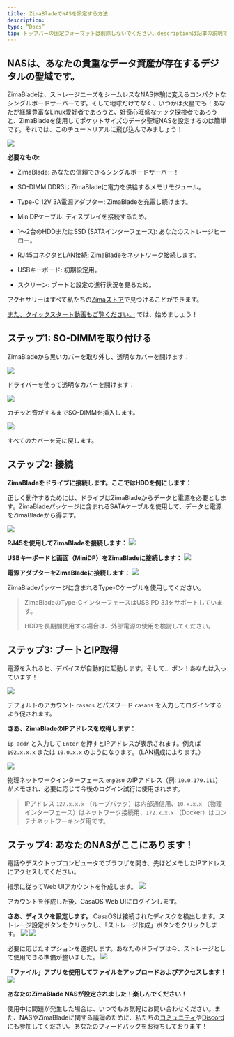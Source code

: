 ```yaml
---
title: ZimaBladeでNASを設定する方法
description:
type: “Docs”
tip: トップバーの固定フォーマットは削除しないでください。descriptionは記事の説明で、未記入の場合は内容の最初の段落が切り取られます。
---
```

NASは、あなたの貴重なデータ資産が存在するデジタルの聖域です。
--------------------------------------------------------------

ZimaBladeは、ストレージニーズをシームレスなNAS体験に変えるコンパクトなシングルボードサーバーです。そして地球だけでなく、いつかは火星でも！あなたが経験豊富なLinux愛好者であろうと、好奇心旺盛なテック探検者であろうと、ZimaBladeを使用してポケットサイズのデータ聖域NASを設定するのは簡単です。それでは、このチュートリアルに飛び込んでみましょう！

![](https://manage.icewhale.io/api/static/docs/1719988281769_copyImage.png)

**必要なもの:**

*   ZimaBlade: あなたの信頼できるシングルボードサーバー！
    
*   SO-DIMM DDR3L: ZimaBladeに電力を供給するメモリモジュール。
    
*   Type-C 12V 3A電源アダプター: ZimaBladeを充電し続けます。
    
*   MiniDPケーブル: ディスプレイを接続するため。
    
*   1〜2台のHDDまたはSSD (SATAインターフェース): あなたのストレージヒーロー。
    
*   RJ45コネクタとLAN接続: ZimaBladeをネットワーク接続します。
    
*   USBキーボード: 初期設定用。
    
*   スクリーン: ブートと設定の進行状況を見るため。
    

アクセサリーはすべて私たちの[Zimaストア](https://shop.zimaspace.com/collections/zima-accessories?utm_source=head&utm_medium=menu)で見つけることができます。

[また、クイックスタート動画もご覧ください。](https://www.youtube.com/watch?v=--G4T5aGGEM) では、始めましょう！

## ステップ1: SO-DIMMを取り付ける

ZimaBladeから黒いカバーを取り外し、透明なカバーを開けます：

![](https://manage.icewhale.io/api/static/docs/1719988660694_2.png)


ドライバーを使って透明なカバーを開けます：

![](https://manage.icewhale.io/api/static/docs/1719988685607_3.png)


カチッと音がするまでSO-DIMMを挿入します。

![](https://manage.icewhale.io/api/static/docs/1719988701892_4.png)


すべてのカバーを元に戻します。

## ステップ2: 接続

**ZimaBladeをドライブに接続します。ここではHDDを例にします：**

正しく動作するためには、ドライブはZimaBladeからデータと電源を必要とします。ZimaBladeパッケージに含まれるSATAケーブルを使用して、データと電源をZimaBladeから得ます。

![](https://manage.icewhale.io/api/static/docs/1719988728728_5.png)


**RJ45を使用してZimaBladeを接続します：**
![](https://manage.icewhale.io/api/static/docs/1719988748568_6.png)


**USBキーボードと画面（MiniDP）をZimaBladeに接続します：**
![](https://manage.icewhale.io/api/static/docs/1719988770426_7.png)


**電源アダプターをZimaBladeに接続します：**
![](https://manage.icewhale.io/api/static/docs/1719988789048_8.png)


ZimaBladeパッケージに含まれるType-Cケーブルを使用してください。

> ZimaBladeのType-CインターフェースはUSB PD 3.1をサポートしています。
> 
> HDDを長期間使用する場合は、外部電源の使用を検討してください。

## ステップ3: ブートとIP取得

電源を入れると、デバイスが自動的に起動します。そして... ボン！あなたは入っています！

![](https://manage.icewhale.io/api/static/docs/1724748313259_image.png)


デフォルトのアカウント `casaos` とパスワード `casaos` を入力してログインするよう促されます。


  

**さあ、ZimaBladeのIPアドレスを取得します：**

`ip addr` と入力して `Enter` を押すとIPアドレスが表示されます。例えば `192.x.x.x` または `10.0.x.x` のようになります。（LAN構成によります。）

![](https://manage.icewhale.io/api/static/docs/1724748361255_image.png)


物理ネットワークインターフェース `enp2s0` のIPアドレス（例: `10.0.179.111`）がメモされ、必要に応じて今後のログイン試行に使用されます。
> IPアドレス `127.x.x.x` （ループバック）は内部通信用、`10.x.x.x` （物理インターフェース）はネットワーク接続用、`172.x.x.x` （Docker）はコンテナネットワーキング用です。

## ステップ4: あなたのNASがここにあります！

電話やデスクトップコンピュータでブラウザを開き、先ほどメモしたIPアドレスにアクセスしてください。

指示に従ってWeb UIアカウントを作成します。
![](https://manage.icewhale.io/api/static/docs/1719988936857_Arc_MyleHxojSb.png)

アカウントを作成した後、CasaOS Web UIにログインします。
<br>

**さあ、ディスクを設定します。** CasaOSは接続されたディスクを検出します。ストレージ設定ボタンをクリックし、「ストレージ作成」ボタンをクリックします。
![](https://manage.icewhale.io/api/static/docs/1720065540546_image.png)
![](https://manage.icewhale.io/api/static/docs/1719988986725_Arc_Xe3iywhbjm.png)

必要に応じたオプションを選択します。あなたのドライブは今、ストレージとして使用できる準備が整いました。
![](https://manage.icewhale.io/api/static/docs/1719989035890_Arc_0Jjnl9skw3.png)

**「ファイル」アプリを使用してファイルをアップロードおよびアクセスします！**
![](https://manage.icewhale.io/api/static/docs/1719989056324_Arc_gdroRMM9ST.png)

**あなたのZimaBlade NASが設定されました！楽しんでください！**

  

使用中に問題が発生した場合は、いつでもお気軽にお問い合わせください。また、NASやZimaBladeに関する議論のために、私たちの[コミュニティ](https://community.zimaspace.com/)や[Discord](https://discord.gg/uuNfKzG5)にも参加してください。あなたのフィードバックをお待ちしております！